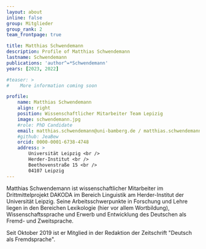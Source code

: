 ```yaml
---
layout: about
inline: false
group: Mitglieder
group_rank: 2
team_frontpage: true

title: Matthias Schwendemann
description: Profile of Matthias Schwendemann
lastname: Schwendemann
publications: 'author^=*Schwendemann'
years: [2023, 2022]

#teaser: >
#    More information coming soon

profile:
    name: Matthias Schwendemann
    align: right
    position: Wissenschaftlicher Mitarbeiter Team Lepizig
    image: schwendemann.jpg
    #role: PhD Candidate
    email: matthias.schwendemann@uni-bamberg.de / matthias.schwendemann@uni-leipzig.de
    #github: JeaBew
    orcid: 0000-0001-6738-4748
    address: >
        Universität Leipzig <br />
        Herder-Institut <br />
        Beethovenstraße 15 <br />
        04107 Leipzig
---
```


Matthias Schwendemann ist wissenschaftlicher Mitarbeiter im Drittmittelprojekt DAKODA im Bereich Linguistik am Herder-Institut der Universität Leipzig. Seine Arbeitsschwerpunkte in Forschung und Lehre liegen in den Bereichen Lexikologie (hier vor allem Wortbildung), Wissenschaftssprache und Erwerb und Entwicklung des Deutschen als Fremd- und Zweitsprache.

Seit Oktober 2019 ist er Mitglied in der Redaktion der Zeitschrift "Deutsch als Fremdsprache".
